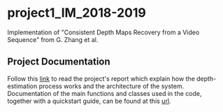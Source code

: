 # project1_IM_2018-2019
Implementation of "Consistent Depth Maps Recovery from a Video Sequence" from G. Zhang et al.

## Project Documentation
Follow this [link](project1_IM_2018-2019/other/report/main.pdf) to read the project's report which explain how the depth-estimation process works and the
architecture of  the system.
Documentation of the main functions and classes used in the code, together with a quickstart guide, can be found at this 
[url](https://giorgio-mariani.github.io/project1_IM_2018-2019/html/).
